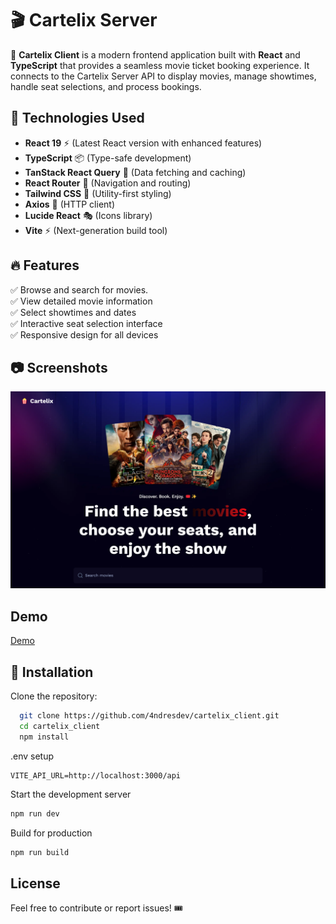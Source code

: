 # 🎬 Cartelix Server

🚀 **Cartelix Client** is a modern frontend application built with **React** and **TypeScript** that provides a seamless movie ticket booking experience. It connects to the Cartelix Server API to display movies, manage showtimes, handle seat selections, and process bookings.

## 🔧 Technologies Used

- **React 19** ⚡ (Latest React version with enhanced features)
- **TypeScript** 📦 (Type-safe development)
- **TanStack React Query** 🔄 (Data fetching and caching)
- **React Router** 🧭 (Navigation and routing)
- **Tailwind CSS** 🎨 (Utility-first styling)
- **Axios** 📡 (HTTP client)
- **Lucide React** 🎭 (Icons library)
- **Vite** ⚡ (Next-generation build tool)

## 🔥 Features

✅ Browse and search for movies.  
✅ View detailed movie information  
✅ Select showtimes and dates  
✅ Interactive seat selection interface  
✅ Responsive design for all devices

## 📷 Screenshots

![App Screenshot](https://github.com/4ndresdev/cartelix_client/blob/main/public/screen.png?raw=true)

## Demo

[Demo](https://cartelixclient-production.up.railway.app/)

## 🚀 Installation

Clone the repository:

```bash
  git clone https://github.com/4ndresdev/cartelix_client.git
  cd cartelix_client
  npm install
```

.env setup

```env
VITE_API_URL=http://localhost:3000/api
```

Start the development server

```bash
npm run dev
```

Build for production

```bash
npm run build
```

## License

Feel free to contribute or report issues! 🎟️
